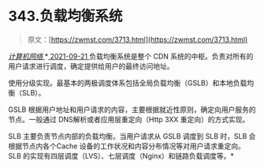 <!--yml
category: 未分类
date: 0001-01-01 00:00:00
--->

# 343.负载均衡系统

> 原文：[https://zwmst.com/3713.html](https://zwmst.com/3713.html)

   [ *计算机网络* ](https://zwmst.com/%e8%ae%a1%e7%ae%97%e6%9c%ba%e7%bd%91%e7%bb%9c)*[ <time datetime="2021-09-22T07:14:04+08:00"> 2021-09-21 </time> ](https://zwmst.com/3713.html)  负载均衡系统是整个 CDN 系统的中枢。负责对所有的用户请求进行调度，确定提供给用户的最终访问地址。

使用分级实现。最基本的两极调度体系包括全局负载均衡（GSLB）和本地负载均衡（SLB）。

GSLB 根据用户地址和用户请求的内容，主要根据就近性原则，确定向用户服务的节点。一般通过 DNS解析或者应用层重定向（Http 3XX 重定向）的方式实现。

SLB 主要负责节点内部的负载均衡。当用户请求从 GSLB 调度到 SLB 时，SLB 会根据节点内各个Cache 设备的工作状况和内容分布情况等对用户请求重定向。SLB 的实现有四层调度（LVS）、七层调度（Nginx）和链路负载调度等。*